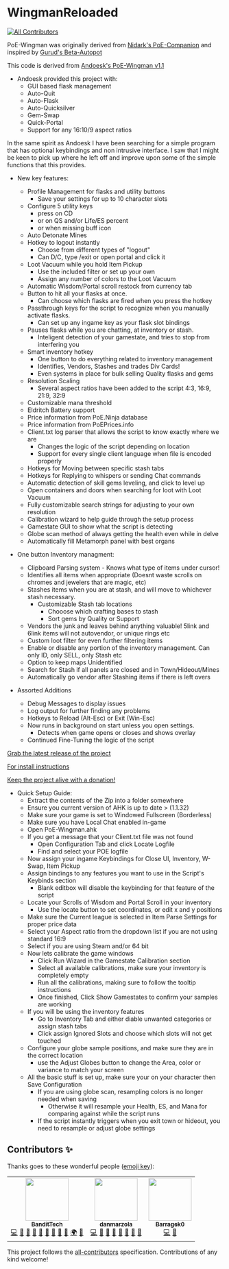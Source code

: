 # WingmanReloaded
<!-- ALL-CONTRIBUTORS-BADGE:START - Do not remove or modify this section -->
[![All Contributors](https://img.shields.io/badge/all_contributors-3-orange.svg?style=flat-square)](#contributors-)
<!-- ALL-CONTRIBUTORS-BADGE:END -->

PoE-Wingman was originally derived from [Nidark's PoE-Companion](https://github.com/nidark/Poe-Companion) and inspired by [Gurud's Beta-Autopot](https://github.com/badplayerr/beta-autopot/releases/)

This code is derived from [Andoesk's PoE-Wingman v1.1](https://www.ownedcore.com/forums/mmo/path-of-exile/poe-bots-programs/783680-poe-wingman-auto-flask-auto-quit-more-ahk-pixel.html)
* Andoesk provided this project with:
  - GUI based flask management
  - Auto-Quit
  - Auto-Flask
  - Auto-Quicksilver
  - Gem-Swap
  - Quick-Portal
  - Support for any 16:10/9 aspect ratios


In the same spirit as Andoesk I have been searching for a simple program that has optional keybindings and non intrusive interface. I saw that I might be keen to pick up where he left off and improve upon some of the simple functions that this provides. 

* New key features:
  - Profile Management for flasks and utility buttons
    - Save your settings for up to 10 character slots
  - Configure 5 utility keys
     - press on CD
     - or on QS and/or Life/ES percent
     - or when missing buff icon
  - Auto Detonate Mines
  - Hotkey to logout instantly
    - Choose from different types of "logout"
    - Can D/C, type /exit or open portal and click it
  - Loot Vacuum while you hold Item Pickup
    - Use the included filter or set up your own
    - Assign any number of colors to the Loot Vacuum
  - Automatic Wisdom/Portal scroll restock from currency tab
  - Button to hit all your flasks at once.
    - Can choose which flasks are fired when you press the hotkey
  - Passthrough keys for the script to recognize when you manually activate flasks.
    - Can set up any ingame key as your flask slot bindings
  - Pauses flasks while you are chatting, at inventory or stash.
    - Inteligent detection of your gamestate, and tries to stop from interfering you
  - Smart inventory hotkey
    - One button to do everything related to inventory management
    - Identifies, Vendors, Stashes and trades Div Cards!
    - Even systems in place for bulk selling Quality flasks and gems
  - Resolution Scaling
    - Several aspect ratios have been added to the script 4:3, 16:9, 21:9, 32:9
  - Customizable mana threshold
  - Eldritch Battery support
  - Price information from PoE.Ninja database
  - Price information from PoEPrices.info
  - Client.txt log parser that allows the script to know exactly where we are
    - Changes the logic of the script depending on location
    - Support for every single client language when file is encoded properly
  - Hotkeys for Moving between specific stash tabs
  - Hotkeys for Replying to whispers or sending Chat commands
  - Automatic detection of skill gems leveling, and click to level up
  - Open containers and doors when searching for loot with Loot Vacuum
  - Fully customizable search strings for adjusting to your own resolution
  - Calibration wizard to help guide through the setup process
  - Gamestate GUI to show what the script is detecting
  - Globe scan method of always getting the health even while in delve
  - Automatically fill Metamorph panel with best organs

* One button Inventory managment:
  - Clipboard Parsing system - Knows what type of items under cursor!
  - Identifies all items when appropriate (Doesnt waste scrolls on chromes and jewelers that are magic, etc)
  - Stashes items when you are at stash, and will move to whichever stash necessary.
    - Customizable Stash tab locations
      - Chooose which crafting bases to stash
      - Sort gems by Quality or Support
  - Vendors the junk and leaves behind anything valuable! 5link and 6link items will not autovendor, or unique rings etc
  - Custom loot filter for even further filtering items
  - Enable or disable any portion of the inventory management. Can only ID, only SELL, only Stash etc
  - Option to keep maps Unidentified
  - Search for Stash if all panels are closed and in Town/Hideout/Mines
  - Automatically go vendor after Stashing items if there is left overs

* Assorted Additions
  - Debug Messages to display issues
  - Log output for further finding any problems
  - Hotkeys to Reload (Alt-Esc) or Exit (Win-Esc)
  - Now runs in background on start unless you open settings.
     - Detects when game opens or closes and shows overlay
  - Continued Fine-Tuning the logic of the script


[Grab the latest release of the project](https://github.com/BanditTech/WingmanReloaded/releases/latest)

[For install instructions](https://github.com/BanditTech/WingmanReloaded/wiki)

[Keep the project alive with a donation!](https://www.paypal.com/cgi-bin/webscr?cmd=_donations&business=ESDL6W59QR63A&item_name=Open+Source+Script+Building&currency_code=USD&source=url)

* Quick Setup Guide:
  - Extract the contents of the Zip into a folder somewhere
  - Ensure you current version of AHK is up to date > (1.1.32)
  - Make sure your game is set to Windowed Fullscreen (Borderless)
  - Make sure you have Local Chat enabled in-game
  - Open PoE-Wingman.ahk
  - If you get a message that your Client.txt file was not found
    - Open Configuration Tab and click Locate Logfile
    - Find and select your POE logfile
  - Now assign your ingame Keybindings for Close UI, Inventory, W-Swap, Item Pickup
  - Assign bindings to any features you want to use in the Script's Keybinds section
    - Blank editbox will disable the keybinding for that feature of the script
  - Locate your Scrolls of Wisdom and Portal Scroll in your inventory
    - Use the locate button to set coordinates, or edit x and y positions
  - Make sure the Current league is selected in Item Parse Settings for proper price data
  - Select your Aspect ratio from the dropdown list if you are not using standard 16:9
  - Select if you are using Steam and/or 64 bit
  - Now lets calibrate the game windows
    - Click Run Wizard in the Gamestate Calibration section
    - Select all available calibrations, make sure your inventory is completely empty
    - Run all the calibrations, making sure to follow the tooltip instructions
    - Once finished, Click Show Gamestates to confirm your samples are working
  - If you will be using the inventory features
    - Go to Inventory Tab and either diable unwanted categories or assign stash tabs
    - Click assign Ignored Slots and choose which slots will not get touched
  - Configure your globe sample positions, and make sure they are in the correct location
    - use the Adjust Globes button to change the Area, color or variance to match your screen
  - All the basic stuff is set up, make sure your on your character then Save Configuration
    - If you are using globe scan, resampling colors is no longer needed when saving
      - Otherwise it will resample your Health, ES, and Mana for comparing against while the script runs
    - If the script instantly triggers when you exit town or hideout, you need to resample or adjust globe settings
## Contributors ✨

Thanks goes to these wonderful people ([emoji key](https://allcontributors.org/docs/en/emoji-key)):

<!-- ALL-CONTRIBUTORS-LIST:START - Do not remove or modify this section -->
<!-- prettier-ignore-start -->
<!-- markdownlint-disable -->
<table>
  <tr>
    <td align="center"><a href="https://github.com/BanditTech"><img src="https://avatars.githubusercontent.com/u/13251996?v=4?s=100" width="100px;" alt=""/><br /><sub><b>BanditTech</b></sub></a><br /><a href="https://github.com/BanditTech/WingmanReloaded/commits?author=BanditTech" title="Code">💻</a> <a href="https://github.com/BanditTech/WingmanReloaded/issues?q=author%3ABanditTech" title="Bug reports">🐛</a> <a href="#data-BanditTech" title="Data">🔣</a> <a href="https://github.com/BanditTech/WingmanReloaded/commits?author=BanditTech" title="Documentation">📖</a> <a href="#design-BanditTech" title="Design">🎨</a> <a href="#ideas-BanditTech" title="Ideas, Planning, & Feedback">🤔</a> <a href="#maintenance-BanditTech" title="Maintenance">🚧</a> <a href="#projectManagement-BanditTech" title="Project Management">📆</a> <a href="#question-BanditTech" title="Answering Questions">💬</a> <a href="#translation-BanditTech" title="Translation">🌍</a> <a href="https://github.com/BanditTech/WingmanReloaded/pulls?q=is%3Apr+reviewed-by%3ABanditTech" title="Reviewed Pull Requests">👀</a></td>
    <td align="center"><a href="https://github.com/danmarzola"><img src="https://avatars.githubusercontent.com/u/20021542?v=4?s=100" width="100px;" alt=""/><br /><sub><b>danmarzola</b></sub></a><br /><a href="https://github.com/BanditTech/WingmanReloaded/commits?author=danmarzola" title="Code">💻</a> <a href="https://github.com/BanditTech/WingmanReloaded/issues?q=author%3Adanmarzola" title="Bug reports">🐛</a> <a href="#data-danmarzola" title="Data">🔣</a> <a href="https://github.com/BanditTech/WingmanReloaded/commits?author=danmarzola" title="Documentation">📖</a> <a href="#design-danmarzola" title="Design">🎨</a> <a href="#ideas-danmarzola" title="Ideas, Planning, & Feedback">🤔</a> <a href="#maintenance-danmarzola" title="Maintenance">🚧</a> <a href="#question-danmarzola" title="Answering Questions">💬</a></td>
    <td align="center"><a href="https://github.com/Barragek0"><img src="https://avatars.githubusercontent.com/u/24503018?v=4?s=100" width="100px;" alt=""/><br /><sub><b>Barragek0</b></sub></a><br /><a href="https://github.com/BanditTech/WingmanReloaded/commits?author=Barragek0" title="Code">💻</a> <a href="https://github.com/BanditTech/WingmanReloaded/issues?q=author%3ABarragek0" title="Bug reports">🐛</a></td>
  </tr>
</table>

<!-- markdownlint-restore -->
<!-- prettier-ignore-end -->

<!-- ALL-CONTRIBUTORS-LIST:END -->

This project follows the [all-contributors](https://github.com/all-contributors/all-contributors) specification. Contributions of any kind welcome!